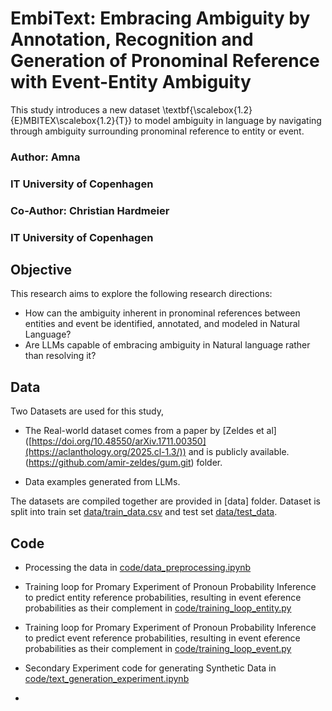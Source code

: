 # EmbiText: Embracing Ambiguity by Annotation, Recognition and Generation of Pronominal Reference with Event-Entity Ambiguity

This study introduces a new dataset \textbf{\scalebox{1.2}{E}MBITEX\scalebox{1.2}{T}} to model ambiguity in language by navigating through ambiguity surrounding pronominal reference to entity or event. 

### Author: Amna 
### IT University of Copenhagen 

### Co-Author: Christian Hardmeier 
### IT University of Copenhagen 



 ## Objective 
This research aims to explore the following research directions: 
- How can the ambiguity inherent in pronominal references between entities and event be identified, annotated, and modeled in Natural Language?
- Are LLMs capable of embracing ambiguity in Natural language rather than resolving it?


 ## Data 

Two Datasets are used for this study, 
- The Real-world dataset comes from a paper by [Zeldes et al]
([https://doi.org/10.48550/arXiv.1711.00350](https://aclanthology.org/2025.cl-1.3/)) and is publicly available. (https://github.com/amir-zeldes/gum.git) folder.

- Data examples generated from LLMs. 

The datasets are compiled together are provided in [data] folder. Dataset is split into train set [data/train_data.csv](data/train_data.csv) and test set [data/test_data](data/test_data.csv).


## Code 
- Processing the data in [code/data_preprocessing.ipynb](code/data_preprocessing.ipynb)
- Training loop for Promary Experiment of Pronoun Probability Inference to predict entity reference probabilities, resulting in event eference probabilities as their complement in [code/training_loop_entity.py](code/training_loop_entity.py)
- Training loop for Promary Experiment of Pronoun Probability Inference to predict event reference probabilities, resulting in event eference probabilities as their complement in [code/training_loop_event.py](code/training_loop_event.py)
- Secondary Experiment code for generating Synthetic Data in [code/text_generation_experiment.ipynb](code/text_generation_experiment.ipynb)

- 
